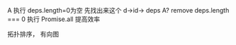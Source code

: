 A 执行  deps.length=0为空  先找出来这个
d->id-> deps A?  remove  deps.length === 0  执行
Promise.all 提高效率

拓扑排序， 有向图